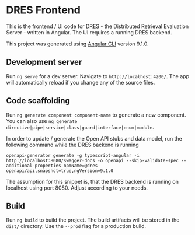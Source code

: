 # DRES Frontend

This is the frontend / UI code for DRES - the Distributed Retrieval Evaluation Server - written in Angular. The UI requires a running DRES backend.

This project was generated using [Angular CLI](https://github.com/angular/angular-cli) version 9.1.0.

## Development server

Run `ng serve` for a dev server. Navigate to `http://localhost:4200/`. The app will automatically reload if you change any of the source files.

## Code scaffolding

Run `ng generate component component-name` to generate a new component. You can also use `ng generate directive|pipe|service|class|guard|interface|enum|module`. 

In order to update / generate the Open API stubs and data model, run the following command while the DRES backend is running

`openapi-generator generate -g typescript-angular -i http://localhost:8080/swagger-docs -o openapi --skip-validate-spec --additional-properties npmName=@dres-openapi/api,snapshot=true,ngVersion=9.1.0`

The assumption for this snippet is, that the DRES backend is running on localhost using port 8080. Adjust according to your needs.

## Build

Run `ng build` to build the project. The build artifacts will be stored in the `dist/` directory. Use the `--prod` flag for a production build.
